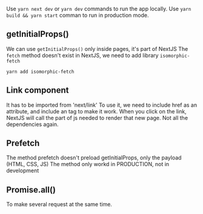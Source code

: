 Use `yarn next dev` or `yarn dev` commands to run the app locally.
Use `yarn build && yarn start` comman to run in production mode.

## getInitialProps()
We can use `getInitialProps()` only inside pages, it's part of NextJS
The `fetch` method doesn't exist in NextJS, we need to add library `isomorphic-fetch`

    yarn add isomorphic-fetch

## Link component
It has to be imported from 'next/link'
To use it, we need to include href as an attribute, and include an <a> tag to make it work.
When you click on the link, NextJS will call the part of js needed to render that new page. Not all the dependencies again.

## Prefetch
The method prefetch doesn't preload getInitialProps, only the payload (HTML, CSS, JS)
The method only workd in PRODUCTION, not in development

## Promise.all()

To make several request at the same time.
